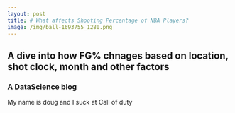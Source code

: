 ```yaml
---
layout: post
title: # What affects Shooting Percentage of NBA Players?
image: /img/ball-1693755_1280.png
---
```


## A dive into how FG% chnages based on location, shot clock, month and other factors

### A DataScience blog

My name is doug and I suck at Call of duty
